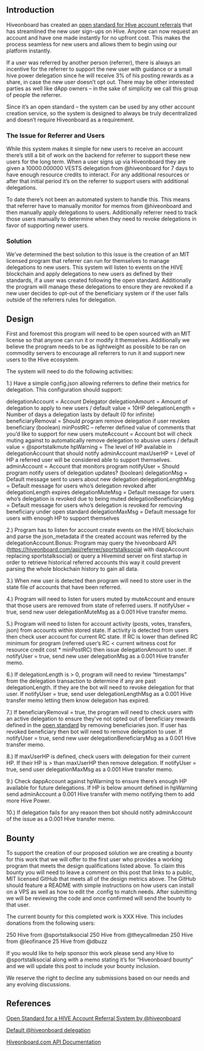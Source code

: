 ## Introduction

Hiveonboard has created an [open standard for Hive account referrals](https://peakd.com/hive/@hiveonboard/open-standard-for-a-hive-account-referral-system) that has streamlined the new user sign-ups on Hive. Anyone can now request an account and have one made instantly for no upfront cost. This makes the process seamless for new users and allows them to begin using our platform instantly.

If a user was referred by another person (referrer), there is always an incentive for the referrer to support the new user with guidance or a small hive power delegation since he will receive 3% of his posting rewards as a share, in case the new user doesn’t opt out. There may be other interested parties as well like dApp owners – in the sake of simplicity we call this group of people the referrer.

Since it’s an open standard – the system can be used by any other account creation service, so the system is designed to always be truly decentralized and doesn’t require Hiveonboard as a requirement.

### The Issue for Referrer and Users

While this system makes it simple for new users to receive an account there’s still a bit of work on the backend for referrer to support these new users for the long term. When a user signs up via Hiveonboard they are given a 10000.000000 VESTS delegation from @hiveonboard for 7 days to have enough resource credits to interact. For any additional resources or after that initial period it’s on the referrer to support users with additional delegations.

To date there’s not been an automated system to handle this. This means that referrer have to manually monitor for memos from @hiveonboard and then manually apply delegations to users. Additionally referrer need to track those users manually to determine when they need to revoke delegations in favor of supporting newer users.

### Solution

We’ve determined the best solution to this issue is the creation of an MIT licensed program that referrer can run for themselves to manage delegations to new users. This system will listen to events on the HIVE blockchain and apply delegations to new users as defined by their standards, if a user was created following the open standard. Additionally the program will manage these delegations to ensure they are revoked if a new user decides to opt-out of the beneficiary system or if the user falls outside of the referrers rules for delegation.

## Design

First and foremost this program will need to be open sourced with an MIT license so that anyone can run it or modify it themselves. Additionally we believe the program needs to be as lightweight as possible to be ran on commodity servers to encourage all referrers to run it and support new users to the Hive ecosystem.

The system will need to do the following activities:

1.) Have a simple config.json allowing referrers to define their metrics for delegation. This configuration should support:

delegationAccount = Account Delegator
delegationAmount = Amount of delegation to apply to new users / default value = 10HP
delegationLength = Number of days a delegation lasts by default (0 for infinite)
beneficiaryRemoval = Should program remove delegation if user revokes beneficiary (boolean)
minPostRC – referrer defined value of comments that you’d like to support for new users
muteAccount = Account bot will check muting against to automatically remove delegation to abusive users / default value = @sportstalkmute
hpWarning = The level of HP available in delegationAccount that should notify adminAccount
maxUserHP = Level of HP a referred user will be considered able to support themselves.
adminAccount = Account that monitors program
notifyUser = Should program notify users of delegation updates? (boolean)
delegationMsg = Default message sent to users about new delegation
delegationLengthMsg = Default message for users who’s delegation revoked after delegationLength expires
delegationMuteMsg = Default message for users who’s delegation is revoked due to being muted
delegationBeneficiaryMsg = Default message for users who’s delegation is revoked for removing beneficiary under open standard
delegationMaxMsg = Default message for users with enough HP to support themselves

2.) Program has to listen for account create events on the HIVE blockchain and parse the json_metadata if the created account was referred by the delegationAccount.Bonus: Program may query the hiveonboard API (https://hiveonboard.com/api/referrer/sportstalksocial with dappAccount replacing sportstalksocial) or query a Hivemind server on first startup in order to retrieve historical referred accounts this way it could prevent parsing the whole blockchain history to gain all data.

3.) When new user is detected then program will need to store user in the state file of accounts that have been referred.

4.) Program will need to listen for users muted by muteAccount and ensure that those users are removed from state of referred users. If notifyUser = true, send new user delegationMuteMsg as a 0.001 Hive transfer memo.

5.) Program will need to listen for account activity (posts, votes, transfers, json) from accounts within stored state. If activity is detected from users then check user account for current RC state. If RC is lower than defined RC minimum for program (referred user’s RC < current witness cost for resource credit cost * minPostRC) then issue delegationAmount to user. If notifyUser = true,  send new user delegationMsg as a 0.001 Hive transfer memo.

6.) If delegationLength is > 0, program will need to review “timestamps” from the delegation transaction to determine if any are past delegationLength. If they are the bot will need to revoke delegation for that user. If notifyUser = true, send user delegationLengthMsg as a 0.001 Hive transfer memo letting them know delegation has expired.

7.) If beneficiaryRemoval = true, the program will need to check users with an active delegation to ensure they’ve not opted out of beneficiary rewards defined in the [open standard](https://peakd.com/hive/@hiveonboard/open-standard-for-a-hive-account-referral-system) by removing beneficiaries json. If user has revoked beneficiary then bot will need to remove delegation to user. If notifyUser = true, send new user delegationBeneficiaryMsg as a 0.001 Hive transfer memo.

8.) If maxUserHP is defined, check users with delegation for their current HP. If their HP is > than maxUserHP then remove delegation. If notifyUser = true, send user delegationMaxMsg as a 0.001 Hive transfer memo.

9.) Check dappAccount against hpWarning to ensure there’s enough HP available for future delegations. If HP is below amount defined in hpWarning send adminAccount a 0.001 Hive transfer with memo notifying them to add more Hive Power.

10.) If delegation fails for any reason then bot should notify adminAccount of the issue as a 0.001 Hive transfer memo.

## Bounty

To support the creation of our proposed solution we are creating a bounty for this work that we will offer to the first user who provides a working program that meets the design qualifications listed above. To claim this bounty you will need to leave a comment on this post that links to a public, MIT licensed GitHub that meets all of the design metrics above. The GitHub should feature a README with simple instructions on how users can install on a VPS as well as how to edit the .config to match needs. After submitting we will be reviewing the code and once confirmed will send the bounty to that user.

The current bounty for this completed work is XXX Hive. This includes donations from the following users:

250 Hive from @sportstalksocial
250 Hive from @theycallmedan
250 Hive from @leofinance
25 Hive from @dbuzz

If you would like to help sponsor this work please send any Hive to @sportstalksocial along with a memo stating it’s for “Hiveonboard bounty” and we will update this post to include your bounty inclusion.

We reserve the right to decline any submissions based on our needs and any evolving discussions.

## References

[Open Standard for a HIVE Account Referral System by @hiveonboard](https://peakd.com/hive/@hiveonboard/open-standard-for-a-hive-account-referral-system)

[Default @hiveonboard delegation](https://github.com/christianfuerst/hiveonboard/blob/b1d88a271f135ab9bdc3d62196475fe9455b63e3/functions/config.sample.json)

[Hiveonboard.com API Documentation](https://app.swaggerhub.com/apis-docs/christianfuerst/hiveonboard.com/1.0.0)
